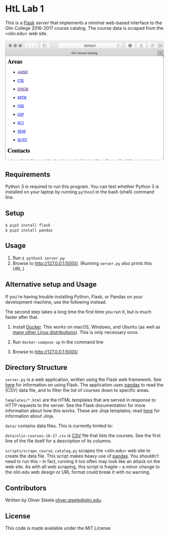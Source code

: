 # HtL Lab 1

This is a [Flask](http://flask.pocoo.org) server that implements a minimal web-based interface to the Olin College
2016-2017 course catalog. The course data is scraped from the <olin.edu> web site.

![](./docs/screenshot.png)


## Requirements

Python 3 is required to run this program.
You can test whether Python 3 is installed on your laptop by running `python3` in the bash (shell) command line.


## Setup

```
$ pip3 install flask
$ pip3 install pandas
```


## Usage

1. Run `$ python3 server.py`
2. Browse to <http://127.0.0.1:5000/>. (Running `server.py` also prints this URL.)


## Alternative setup and Usage

If you're having trouble installing Python, Flask, or Pandas on your development
machine, use the following instead.

The second step takes a long time the first time you run it, but is
much faster after that.

1. Install [Docker](https://www.docker.com/products/docker/).
This works on macOS, Windows, and Ubuntu (as well as [many other Linux
distributions](https://docs.docker.com/engine/installation/linux/)).
This is only necessary once.

2. Run `docker-compose up` in the command line

3. Browse to <http://127.0.0.1:5000/>


## Directory Structure

`server.py` is a web application, written using the Flask web framework.
See [here](http://flask.pocoo.org) for information on using Flask.
The application uses [pandas](http://pandas.pydata.org) to read the (CSV) data file,
and to filter the list of courses down to specific areas.

`templates/*.html` are the HTML templates that are served in response to HTTP requests to the server.
See the Flask documentation for more information about how this works.
These are Jinja templates; read [here](http://jinja.pocoo.org) for information about Jinja.

`data/` contains data files. This is currently limited to:

`data/olin-courses-16-17.csv` is [CSV](https://en.wikipedia.org/wiki/Comma-separated_values) file that lists the courses.
See the first line of the file itself for a description of its columns.

`scripts/scrape_course_catalog.py` scrapes the <olin.edu> web site to create the data file.
This script makes heavy use of [pandas](http://pandas.pydata.org).
You shouldn't need to run this – in fact, running it too often may look like an attack on the web site.
As with all web scraping, this script is fragile – a minor change to the olin.edu web design or URL format
could break it with no warning.


## Contributors

Written by Oliver Steele <oliver.steele@olin.edu>.


## License

This code is made available under the MIT License
